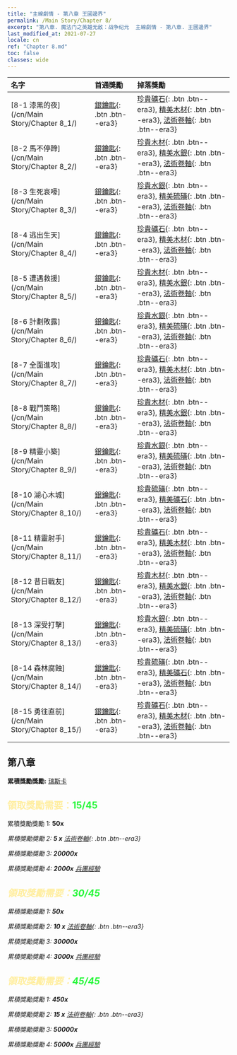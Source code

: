 ```yaml
---
title: "主線劇情 - 第八章 王國邊界"
permalink: /Main Story/Chapter 8/
excerpt: "第八章. 魔法门之英雄无敌：战争纪元  主線劇情 - 第八章. 王國邊界"
last_modified_at: 2021-07-27
locale: cn
ref: "Chapter 8.md"
toc: false
classes: wide
---
```


  | 名字 |  首通獎勵 | 掉落獎勵 |
  |:------------|:------------|:------------| 
  | [8-1 漆黑的夜](/cn/Main Story/Chapter 8_1/) | [銀鑰匙](/cn/Items/con_693/){: .btn .btn--era3} | [珍貴礦石](/cn/Items/mat_26/){: .btn .btn--era3}, [精美木材](/cn/Items/mat_20/){: .btn .btn--era3}, [法術卷軸](/cn/Items/con_694/){: .btn .btn--era3} |
  | [8-2 馬不停蹄](/cn/Main Story/Chapter 8_2/) | [銀鑰匙](/cn/Items/con_693/){: .btn .btn--era3} | [珍貴木材](/cn/Items/mat_27/){: .btn .btn--era3}, [精美水銀](/cn/Items/mat_21/){: .btn .btn--era3}, [法術卷軸](/cn/Items/con_694/){: .btn .btn--era3} |
  | [8-3 生死哀嚎](/cn/Main Story/Chapter 8_3/) | [銀鑰匙](/cn/Items/con_693/){: .btn .btn--era3} | [珍貴水銀](/cn/Items/mat_28/){: .btn .btn--era3}, [精美硫磺](/cn/Items/mat_22/){: .btn .btn--era3}, [法術卷軸](/cn/Items/con_694/){: .btn .btn--era3} |
  | [8-4 逃出生天](/cn/Main Story/Chapter 8_4/) | [銀鑰匙](/cn/Items/con_693/){: .btn .btn--era3} | [珍貴礦石](/cn/Items/mat_26/){: .btn .btn--era3}, [精美木材](/cn/Items/mat_20/){: .btn .btn--era3}, [法術卷軸](/cn/Items/con_694/){: .btn .btn--era3} |
  | [8-5 遭遇救援](/cn/Main Story/Chapter 8_5/) | [銀鑰匙](/cn/Items/con_693/){: .btn .btn--era3} | [珍貴木材](/cn/Items/mat_27/){: .btn .btn--era3}, [精美水銀](/cn/Items/mat_21/){: .btn .btn--era3}, [法術卷軸](/cn/Items/con_694/){: .btn .btn--era3} |
  | [8-6 計劃敗露](/cn/Main Story/Chapter 8_6/) | [銀鑰匙](/cn/Items/con_693/){: .btn .btn--era3} | [珍貴水銀](/cn/Items/mat_28/){: .btn .btn--era3}, [精美硫磺](/cn/Items/mat_22/){: .btn .btn--era3}, [法術卷軸](/cn/Items/con_694/){: .btn .btn--era3} |
  | [8-7 全面進攻](/cn/Main Story/Chapter 8_7/) | [銀鑰匙](/cn/Items/con_693/){: .btn .btn--era3} | [珍貴礦石](/cn/Items/mat_26/){: .btn .btn--era3}, [精美木材](/cn/Items/mat_20/){: .btn .btn--era3}, [法術卷軸](/cn/Items/con_694/){: .btn .btn--era3} |
  | [8-8 戰鬥策略](/cn/Main Story/Chapter 8_8/) | [銀鑰匙](/cn/Items/con_693/){: .btn .btn--era3} | [珍貴木材](/cn/Items/mat_27/){: .btn .btn--era3}, [精美水銀](/cn/Items/mat_21/){: .btn .btn--era3}, [法術卷軸](/cn/Items/con_694/){: .btn .btn--era3} |
  | [8-9 精靈小築](/cn/Main Story/Chapter 8_9/) | [銀鑰匙](/cn/Items/con_693/){: .btn .btn--era3} | [珍貴水銀](/cn/Items/mat_28/){: .btn .btn--era3}, [精美硫磺](/cn/Items/mat_22/){: .btn .btn--era3}, [法術卷軸](/cn/Items/con_694/){: .btn .btn--era3} |
  | [8-10 湖心木城](/cn/Main Story/Chapter 8_10/) | [銀鑰匙](/cn/Items/con_693/){: .btn .btn--era3} | [珍貴硫磺](/cn/Items/mat_29/){: .btn .btn--era3}, [精美礦石](/cn/Items/mat_19/){: .btn .btn--era3}, [法術卷軸](/cn/Items/con_694/){: .btn .btn--era3} |
  | [8-11 精靈射手](/cn/Main Story/Chapter 8_11/) | [銀鑰匙](/cn/Items/con_693/){: .btn .btn--era3} | [珍貴礦石](/cn/Items/mat_26/){: .btn .btn--era3}, [精美木材](/cn/Items/mat_20/){: .btn .btn--era3}, [法術卷軸](/cn/Items/con_694/){: .btn .btn--era3} |
  | [8-12 昔日戰友](/cn/Main Story/Chapter 8_12/) | [銀鑰匙](/cn/Items/con_693/){: .btn .btn--era3} | [珍貴木材](/cn/Items/mat_27/){: .btn .btn--era3}, [精美水銀](/cn/Items/mat_21/){: .btn .btn--era3}, [法術卷軸](/cn/Items/con_694/){: .btn .btn--era3} |
  | [8-13 深受打擊](/cn/Main Story/Chapter 8_13/) | [銀鑰匙](/cn/Items/con_693/){: .btn .btn--era3} | [珍貴水銀](/cn/Items/mat_28/){: .btn .btn--era3}, [精美硫磺](/cn/Items/mat_22/){: .btn .btn--era3}, [法術卷軸](/cn/Items/con_694/){: .btn .btn--era3} |
  | [8-14 森林腐蝕](/cn/Main Story/Chapter 8_14/) | [銀鑰匙](/cn/Items/con_693/){: .btn .btn--era3} | [珍貴硫磺](/cn/Items/mat_29/){: .btn .btn--era3}, [精美礦石](/cn/Items/mat_19/){: .btn .btn--era3}, [法術卷軸](/cn/Items/con_694/){: .btn .btn--era3} |
  | [8-15 勇往直前](/cn/Main Story/Chapter 8_15/) | [銀鑰匙](/cn/Items/con_693/){: .btn .btn--era3} | [珍貴礦石](/cn/Items/mat_26/){: .btn .btn--era3}, [精美木材](/cn/Items/mat_20/){: .btn .btn--era3}, [法術卷軸](/cn/Items/con_694/){: .btn .btn--era3} |


##  第八章

 **累積獎勵獎勵:** [瑞斯卡](/cn/heroes/Rashka/)



## <span style="color: #ffeea0">   領取獎勵需要：</span><span style="color: #27f73a">15/45</span>

 累積獎勵獎勵 1:  **50x** <i class="fas fa-gem"/>

 累積獎勵獎勵 2: **5 x** [法術卷軸](/cn/Items/con_694/){: .btn .btn--era3}

 累積獎勵獎勵 3:  **20000x** <i class="fas fa-coins"/>

 累積獎勵獎勵 4:  **2000x** [兵團經驗](/cn/Items/con_902/)



## <span style="color: #ffeea0">   領取獎勵需要：</span><span style="color: #27f73a">30/45</span>

 累積獎勵獎勵 1:  **50x** <i class="fas fa-gem"/>

 累積獎勵獎勵 2: **10 x** [法術卷軸](/cn/Items/con_694/){: .btn .btn--era3}

 累積獎勵獎勵 3:  **30000x** <i class="fas fa-coins"/>

 累積獎勵獎勵 4:  **3000x** [兵團經驗](/cn/Items/con_902/)



## <span style="color: #ffeea0">   領取獎勵需要：</span><span style="color: #27f73a">45/45</span>

 累積獎勵獎勵 1:  **450x** <i class="fas fa-gem"/>

 累積獎勵獎勵 2: **15 x** [法術卷軸](/cn/Items/con_694/){: .btn .btn--era3}

 累積獎勵獎勵 3:  **50000x** <i class="fas fa-coins"/>

 累積獎勵獎勵 4:  **5000x** [兵團經驗](/cn/Items/con_902/)

